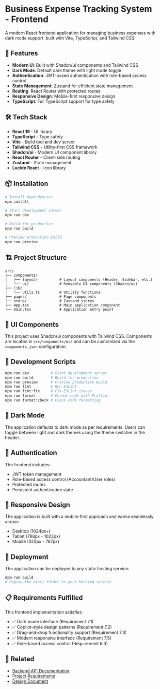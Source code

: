 # Business Expense Tracking System - Frontend

A modern React frontend application for managing business expenses with dark mode support, built with Vite, TypeScript, and Tailwind CSS.

## 🚀 Features

- **Modern UI**: Built with Shadcn/ui components and Tailwind CSS
- **Dark Mode**: Default dark theme with light mode toggle
- **Authentication**: JWT-based authentication with role-based access control
- **State Management**: Zustand for efficient state management
- **Routing**: React Router with protected routes
- **Responsive Design**: Mobile-first responsive design
- **TypeScript**: Full TypeScript support for type safety

## 🛠️ Tech Stack

- **React 19** - UI library
- **TypeScript** - Type safety
- **Vite** - Build tool and dev server
- **Tailwind CSS** - Utility-first CSS framework
- **Shadcn/ui** - Modern UI component library
- **React Router** - Client-side routing
- **Zustand** - State management
- **Lucide React** - Icon library

## 📦 Installation

```bash
# Install dependencies
npm install

# Start development server
npm run dev

# Build for production
npm run build

# Preview production build
npm run preview
```

## 🏗️ Project Structure

```
src/
├── components/
│   ├── layout/          # Layout components (Header, Sidebar, etc.)
│   └── ui/              # Reusable UI components (Shadcn/ui)
├── lib/
│   └── utils.ts         # Utility functions
├── pages/               # Page components
├── store/               # Zustand stores
├── App.tsx              # Main application component
└── main.tsx             # Application entry point
```

## 🎨 UI Components

This project uses Shadcn/ui components with Tailwind CSS. Components are located in `src/components/ui/` and can be customized via the `components.json` configuration.

## 🔧 Development Scripts

```bash
npm run dev          # Start development server
npm run build        # Build for production
npm run preview      # Preview production build
npm run lint         # Run ESLint
npm run lint:fix     # Fix ESLint issues
npm run format       # Format code with Prettier
npm run format:check # Check code formatting
```

## 🌙 Dark Mode

The application defaults to dark mode as per requirements. Users can toggle between light and dark themes using the theme switcher in the header.

## 🔐 Authentication

The frontend includes:
- JWT token management
- Role-based access control (Accountant/User roles)
- Protected routes
- Persistent authentication state

## 📱 Responsive Design

The application is built with a mobile-first approach and works seamlessly across:
- Desktop (1024px+)
- Tablet (768px - 1023px)
- Mobile (320px - 767px)

## 🚀 Deployment

The application can be deployed to any static hosting service:

```bash
npm run build
# Deploy the dist/ folder to your hosting service
```

## 📋 Requirements Fulfilled

This frontend implementation satisfies:
- ✅ Dark mode interface (Requirement 7.1)
- ✅ Copilot-style design patterns (Requirement 7.2)
- ✅ Drag-and-drop functionality support (Requirement 7.3)
- ✅ Modern responsive interface (Requirement 7.5)
- ✅ Role-based access control (Requirement 6.3)

## 🔗 Related

- [Backend API Documentation](../backend/README.md)
- [Project Requirements](../.kiro/specs/business-expense-tracking/requirements.md)
- [Design Document](../.kiro/specs/business-expense-tracking/design.md)